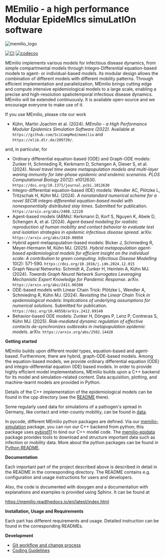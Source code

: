 # MEmilio - a high performance Modular EpideMIcs simuLatIOn software #

![memilio_logo](docs/memilio-small.png)

[![CI](https://github.com/SciCompMod/memilio/actions/workflows/main.yml/badge.svg)](https://github.com/SciCompMod/memilio/actions/workflows/main.yml)
[![codecov](https://codecov.io/gh/SciCompMod/memilio/branch/main/graph/badge.svg?token=DVQXIQJHBM)](https://codecov.io/gh/SciCompMod/memilio)

MEmilio implements various models for infectious disease dynamics, from simple compartmental models through Integro-Differential equation-based models to agent- or individual-based models. Its modular design allows the combination of different models with different mobility patterns. Through efficient implementation and parallelization, MEmilio brings cutting edge and compute intensive epidemiological models to a large scale, enabling a precise and high-resolution spatiotemporal infectious disease dynamics. MEmilio will be extended continuously. It is available open-source and we encourage everyone to make use of it.

If you use MEmilio, please cite our work

- Kühn, Martin Joachim et al. (2024). *MEmilio - a High Performance Modular Epidemics Simulation Software (2022)*. Available at `https://github.com/SciCompMod/memilio` and `https://elib.dlr.de/209739/`.

and, in particular, for

- Ordinary differential equation-based (ODE) and Graph-ODE models: Zunker H, Schmieding R, Kerkmann D, Schengen A, Diexer S, et al. (2024). *Novel travel time aware metapopulation models and multi-layer waning immunity for late-phase epidemic and endemic scenarios*. *PLOS Computational Biology* 20(12): e1012630. `https://doi.org/10.1371/journal.pcbi.1012630`
- Integro-differential equation-based (IDE) models: Wendler AC, Plötzke L, Tritzschak H, Kühn MJ. (2024). *A nonstandard numerical scheme for a novel SECIR integro differential equation-based model with nonexponentially distributed stay times*. Submitted for publication. `https://arxiv.org/abs/2408.12228`
- Agent-based models (ABMs): Kerkmann D, Korf S, Nguyen K, Abele D, Schengen A, et al. (2024). *Agent-based modeling for realistic reproduction of human mobility and contact behavior to evaluate test and isolation strategies in epidemic infectious disease spread*. arXiv. `https://arxiv.org/abs/2410.08050`
- Hybrid agent-metapopulation-based models: Bicker J, Schmieding R, Meyer-Hermann M, Kühn MJ. (2025). *Hybrid metapopulation agent-based epidemiological models for efficient insight on the individual scale: A contribution to green computing*. *Infectious Disease Modelling* 10(2): 571-590. `https://doi.org/10.1016/j.idm.2024.12.015`
- Graph Neural Networks: Schmidt A, Zunker H, Heinlein A, Kühn MJ. (2024). *Towards Graph Neural Network Surrogates Leveraging Mechanistic Expert Knowledge for Pandemic Response*. arXiv. `https://arxiv.org/abs/2411.06500`
- ODE-based models with Linear Chain Trick: Plötzke L, Wendler A, Schmieding R, Kühn MJ. (2024). *Revisiting the Linear Chain Trick in epidemiological models: Implications of underlying assumptions for numerical solutions*. Submitted for publication. `https://doi.org/10.48550/arXiv.2412.09140`
- Behavior-based ODE models: Zunker H, Dönges P, Lenz P, Contreras S, Kühn MJ. (2025). *Risk-mediated dynamic regulation of effective contacts de-synchronizes outbreaks in metapopulation epidemic models*. arXiv. `https://arxiv.org/abs/2502.14428`

**Getting started**

MEmilio builds upon different model types, equation-based and agent-based. Furthermore, there are hybrid, graph-ODE-based models. Among the equation-based models, we provide ordinary differential equation (ODE) and integro-differential equation (IDE) based models. In order to provide highly efficient model implementations, MEmilio builds upon a C++ backend for its model and simulation-related content. Data acquisition, plotting, and machine-learnt models are provided in Python.

Details of the C++ implementation of the epidemiological models can be found in the cpp directory (see the [README](cpp/README.md) there). 

Some regularly used data for simulations of a pathogen's spread in Germany, like contact and inter-county mobility, can be found in [data](data/README.md).

In pycode, different MEmilio python packages are defined. Via our [memilio-simulation](pycode/memilio-simulation) package, you can run our C++ backend from python; this package uses [pybind11](https://github.com/pybind/pybind11) to bind our C++ model code. The [memilio-epidata](pycode/memilio-epidata) package provides tools to download and structure important data such as infection or mobility data. More about the python packages can be found in [Python README](pycode/README.rst).

**Documentation**

Each important part of the project described above is described in detail in the README in the corresponding directory. The README contains e.g. configuration and usage instructions for users and developers.

Also, the code is documented with doxygen and a documentation with explanations and examples is provided using Sphinx. It can be found at 

https://memilio.readthedocs.io/en/latest/index.html

**Installation, Usage and Requirements**

Each part has different requirements and usage. Detailed instruction can be found in the corresponding READMEs.

**Development**

* [Git workflow and change process](https://github.com/SciCompMod/memilio/wiki/git-workflow)
* [Coding Guidelines](https://github.com/SciCompMod/memilio/wiki/coding-guidelines)
